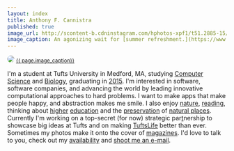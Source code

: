 ```yaml
---
layout: index
title: Anthony F. Cannistra
published: true
image_url: http://scontent-b.cdninstagram.com/hphotos-xpf1/t51.2885-15/10471961_481699888643370_1819612166_n.jpg
image_caption: An agonizing wait for [summer refreshment.](https://www.dels.com)
---
```


<img src="{{ page.image_url }}" style="border: 1px solid #; -webkit-border-radius: 13px; -moz-border-radius: 13px; border-radius: 13px;" />
<small><a href="http://instagram.com/madenottaken">{{ page.image_caption}} </a><style>.ig-b- { display: inline-block; }
.ig-b- img { visibility: hidden; }
.ig-b-:hover { background-position: 0 -60px; } .ig-b-:active { background-position: 0 -120px; }
.ig-b-16 { width: 16px; height: 16px; background: url(//badges.instagram.com/static/images/ig-badge-sprite-16.png) no-repeat 0 0; }
@media only screen and (-webkit-min-device-pixel-ratio: 2), only screen and (min--moz-device-pixel-ratio: 2), only screen and (-o-min-device-pixel-ratio: 2 / 1), only screen and (min-device-pixel-ratio: 2), only screen and (min-resolution: 192dpi), only screen and (min-resolution: 2dppx) {
.ig-b-16 { background-image: url(//badges.instagram.com/static/images/ig-badge-sprite-16@2x.png); background-size: 60px 178px; } }</style>
<a href="http://instagram.com/madenottaken?ref=badge" style="float: right;" class="ig-b- ig-b-16"><img src="//badges.instagram.com/static/images/ig-badge-16.png" alt="Instagram" /></a></small>


I'm a student at Tufts University in Medford, MA, studying [Computer Science](http://www.cs.tufts.edu) and [Biology](http://ase.tufts.edu/biology), graduating in [2015](http://en.wikipedia.org/wiki/2015). I'm interested in software, software companies, and advancing the world by leading innovative computational approaches to hard problems. I want to make apps that make people happy, and abstraction makes me smile. I also enjoy [nature](http://www.tuftsmountainclub.org), [reading](http://www.goodreads.com/tonycannistra), thinking about [higher](http://www.newrepublic.com/article/118747/ivy-league-schools-are-overrated-send-your-kids-elsewhere) [education](http://www.newrepublic.com/article/119321/harvard-ivy-league-should-judge-students-standardized-tests) and the [preservation](http://www.theatlantic.com/features/archive/2014/09/the-entrepreneur-who-wants-to-save-paradise/380116/) of [natural places](https://goo.gl/maps/2BSKS). Currently I'm working on a top-secret (for now) strategic par[t](http://www.ted.com)nership to showcase big ideas at Tufts and on making [TuftsLife](http://tuftslife.com) better than ever. Sometimes my photos make it onto the cover of [magazines](http://issuu.com/tuftsobserver/docs/isssue_6_for_kumar). I'd love to talk to you, check out my [availability](http://calendar.anthonycannistra.com) and [shoot me an e-mail](mailto:tony.cannistra+webcontact@gmail.com?Subject=Hi!). 